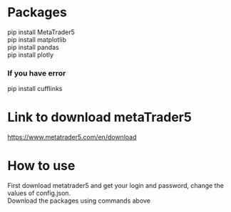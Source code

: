 # Packages
pip install MetaTrader5 \
pip install matplotlib \
pip install pandas \
pip install plotly

### If you have error

pip install cufflinks

# Link to download metaTrader5

https://www.metatrader5.com/en/download

# How to use

First download metatrader5 and get your login and password, change the values of config.json. \
Download the packages using commands above